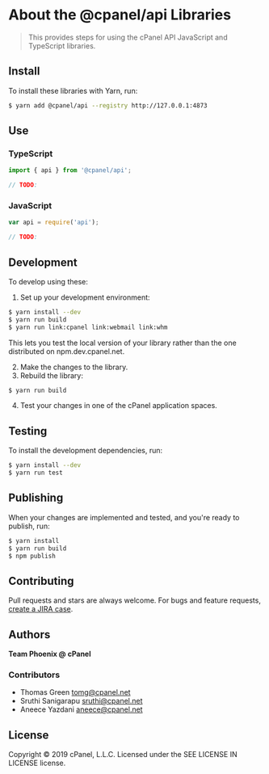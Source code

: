 # About the @cpanel/api Libraries
> This provides steps for using the cPanel API JavaScript and TypeScript libraries.

## Install
To install these libraries with Yarn, run:

```sh
$ yarn add @cpanel/api --registry http://127.0.0.1:4873
```

## Use
### TypeScript
```ts
import { api } from '@cpanel/api';

// TODO:
```

### JavaScript
```js
var api = require('api');

// TODO:

```

## Development
To develop using these:
1. Set up your development environment:
```sh
$ yarn install --dev
$ yarn run build
$ yarn run link:cpanel link:webmail link:whm
```
This lets you test the local version of your library rather than the one distributed on npm.dev.cpanel.net.

2. Make the changes to the library.
3. Rebuild the library:
```sh
$ yarn run build
```
4. Test your changes in one of the cPanel application spaces.

## Testing

To install the development dependencies, run:
```sh
$ yarn install --dev
$ yarn run test
```

## Publishing
When your changes are implemented and tested, and you're ready to publish, run:
```sh
$ yarn install
$ yarn run build
$ npm publish
```

## Contributing
Pull requests and stars are always welcome. For bugs and feature requests, [create a JIRA case](https://jira.cpanel.net).

## Authors

**Team Phoenix @ cPanel**

### Contributors
* Thomas Green <tomg@cpanel.net>
* Sruthi Sanigarapu <sruthi@cpanel.net>
* Aneece Yazdani <aneece@cpanel.net>

## License
Copyright © 2019 cPanel, L.L.C.
Licensed under the SEE LICENSE IN LICENSE license.
